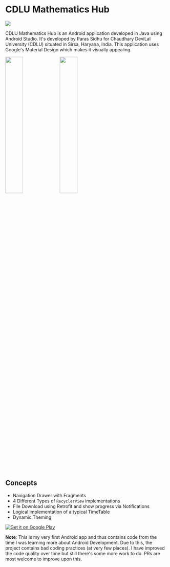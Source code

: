 # CDLU Mathematics Hub

<img src="https://github.com/sidhuparas/CDLUMathematicsHub/blob/master/Screenshots/New%20Poster.png">

CDLU Mathematics Hub is an Android application developed in Java using Android Studio. It's developed by Paras Sidhu for Chaudhary DeviLal University (CDLU) situated in Sirsa, Haryana, India. This application uses Google's Material Design which makes it visually appealing.

<img src="https://github.com/sidhuparas/CDLUMathematicsHub/blob/master/Screenshots/5.png" width=33%> <img src="https://github.com/sidhuparas/CDLUMathematicsHub/blob/master/Screenshots/6.png" width=33%> 

## Concepts

- Navigation Drawer with Fragments
- 4 Different Types of `RecyclerView` implementations
- File Download using Retrofit and show progress via Notifications
- Logical implementation of a typical TimeTable
- Dynamic Theming

[![Get it on Google Play](https://play.google.com/intl/en_us/badges/images/generic/en_badge_web_generic.png)](https://play.google.com/store/apps/details?id=com.parassidhu.cdlumaths)

**Note**: This is my very first Android app and thus contains code from the time I was learning more about Android Development. Due to this, the project contains bad coding practices (at very few places). I have improved the code quality over time but still there's some more work to do. PRs are most welcome to improve upon this.
